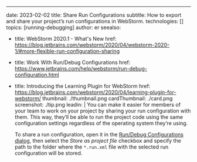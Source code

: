 ---
date: 2023-02-02
title: Share Run Configurations
subtitle: How to export and share your project’s run configurations in WebStorm.
technologies: []
topics: [running-debugging]
author: er
seealso:
- title: WebStorm 2020.1 - What's New
  href: https://blog.jetbrains.com/webstorm/2020/04/webstorm-2020-1/#more-flexible-run-configuration-sharing
- title: Work With Run/Debug Configurations
  href: https://www.jetbrains.com/help/webstorm/run-debug-configuration.html
- title: Introducing the Learning Plugin for WebStorm
  href: https://blog.jetbrains.com/webstorm/2020/04/learning-plugin-for-webstorm/
thumbnail: ./thumbnail.png
cardThumbnail: ./card.png
screenshot: ./tip.png
leadin: |
  You can make it easier for members of your team to work on your project by sharing your run configuration with them. This way, they’ll be able to run the project code using the same configuration settings regardless of the operating system they’re using.
  
  To share a run configuration, open it in the [Run/Debug Configurations dialog](https://www.jetbrains.com/help/webstorm/run-debug-configurations-dialog.html), then select the _Store as project file_ checkbox and specify the path to the folder where the `*.run.xml` file with the selected run configuration will be stored.

